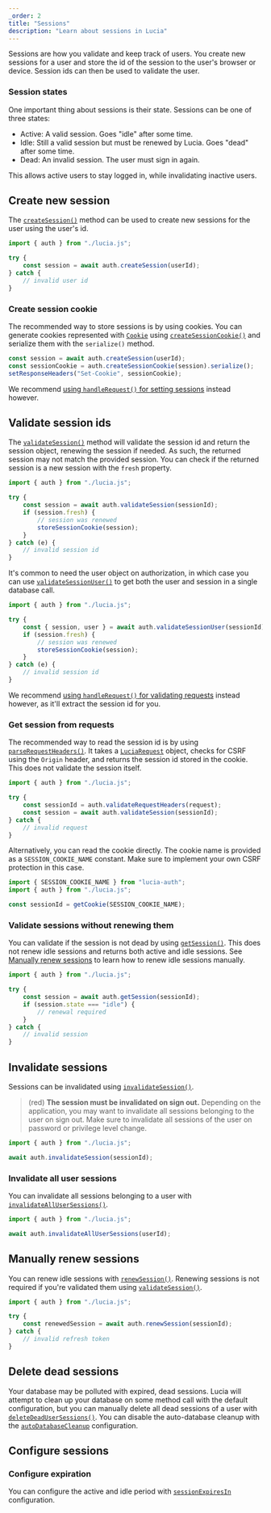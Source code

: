 ```yaml
---
_order: 2
title: "Sessions"
description: "Learn about sessions in Lucia"
---
```


Sessions are how you validate and keep track of users. You create new sessions for a user and store the id of the session to the user's browser or device. Session ids can then be used to validate the user.

### Session states

One important thing about sessions is their state. Sessions can be one of three states:

- Active: A valid session. Goes "idle" after some time.
- Idle: Still a valid session but must be renewed by Lucia. Goes "dead" after some time.
- Dead: An invalid session. The user must sign in again.

This allows active users to stay logged in, while invalidating inactive users.

## Create new session

The [`createSession()`](/reference/lucia-auth/auth#createsession) method can be used to create new sessions for the user using the user's id.

```ts
import { auth } from "./lucia.js";

try {
	const session = await auth.createSession(userId);
} catch {
	// invalid user id
}
```

### Create session cookie

The recommended way to store sessions is by using cookies. You can generate cookies represented with [`Cookie`](/reference/lucia-auth/types#cookie) using [`createSessionCookie()`](/reference/lucia-auth/auth#createsessioncookie) and serialize them with the `serialize()` method.

```ts
const session = await auth.createSession(userId);
const sessionCookie = auth.createSessionCookie(session).serialize();
setResponseHeaders("Set-Cookie", sessionCookie);
```

We recommend [using `handleRequest()` for setting sessions](/basics/handle-requests#set-session-cookie) instead however.


## Validate session ids

The [`validateSession()`](/reference/lucia-auth/auth#validatesession) method will validate the session id and return the session object, renewing the session if needed. As such, the returned session may not match the provided session. You can check if the returned session is a new session with the `fresh` property.

```ts
import { auth } from "./lucia.js";

try {
	const session = await auth.validateSession(sessionId);
	if (session.fresh) {
		// session was renewed
		storeSessionCookie(session);
	}
} catch (e) {
	// invalid session id
}
```

It's common to need the user object on authorization, in which case you can use [`validateSessionUser()`](/reference/lucia-auth/auth#validatesessionuser) to get both the user and session in a single database call.

```ts
import { auth } from "./lucia.js";

try {
	const { session, user } = await auth.validateSessionUser(sessionId);
	if (session.fresh) {
		// session was renewed
		storeSessionCookie(session);
	}
} catch (e) {
	// invalid session id
}
```

We recommend [using `handleRequest()` for validating requests](/basics/handle-requests#validate-requests) instead however, as it'll extract the session id for you.

### Get session from requests

The recommended way to read the session id is by using [`parseRequestHeaders()`](/reference/lucia-auth/auth#parserequestheaders). It takes a [`LuciaRequest`](http://localhost:3000/reference/lucia-auth/types#luciarequest) object, checks for CSRF using the `Origin` header, and returns the session id stored in the cookie. This does not validate the session itself.

```ts
import { auth } from "./lucia.js";

try {
	const sessionId = auth.validateRequestHeaders(request);
	const session = await auth.validateSession(sessionId);
} catch {
	// invalid request
}
```

Alternatively, you can read the cookie directly. The cookie name is provided as a `SESSION_COOKIE_NAME` constant. Make sure to implement your own CSRF protection in this case.

```ts
import { SESSION_COOKIE_NAME } from "lucia-auth";
import { auth } from "./lucia.js";

const sessionId = getCookie(SESSION_COOKIE_NAME);
```

### Validate sessions without renewing them

You can validate if the session is not dead by using [`getSession()`](/reference/lucia-auth/auth#getsession). This does not renew idle sessions and returns both active and idle sessions. See [Manually renew sessions](/basics/sessions#manually-renew-sessions) to learn how to renew idle sessions manually.

```ts
import { auth } from "./lucia.js";

try {
	const session = await auth.getSession(sessionId);
	if (session.state === "idle") {
		// renewal required
	}
} catch {
	// invalid session
}
```

## Invalidate sessions

Sessions can be invalidated using [`invalidateSession()`](/reference/lucia-auth/auth#invalidatesession).

> (red) **The session must be invalidated on sign out.** Depending on the application, you may want to invalidate all sessions belonging to the user on sign out. Make sure to invalidate all sessions of the user on password or privilege level change.

```ts
import { auth } from "./lucia.js";

await auth.invalidateSession(sessionId);
```

### Invalidate all user sessions

You can invalidate all sessions belonging to a user with [`invalidateAllUserSessions()`](/reference/lucia-auth/auth#invalidateallusersessions).

```ts
import { auth } from "./lucia.js";

await auth.invalidateAllUserSessions(userId);
```

## Manually renew sessions

You can renew idle sessions with [`renewSession()`](/reference/lucia-auth/auth#renewsession). Renewing sessions is not required if you're validated them using [`validateSession()`](/reference/lucia-auth/auth#validatesession).

```ts
import { auth } from "./lucia.js";

try {
	const renewedSession = await auth.renewSession(sessionId);
} catch {
	// invalid refresh token
}
```

## Delete dead sessions

Your database may be polluted with expired, dead sessions. Lucia will attempt to clean up your database on some method call with the default configuration, but you can manually delete all dead sessions of a user with [`deleteDeadUserSessions()`](/reference/lucia-auth/auth#deletedeadusersessions). You can disable the auto-database cleanup with the [`autoDatabaseCleanup`](/basics/configuration#autodatabasecleanup) configuration.

## Configure sessions

### Configure expiration

You can configure the active and idle period with [`sessionExpiresIn`](/basics/configuration#sessionexpiresin) configuration.
